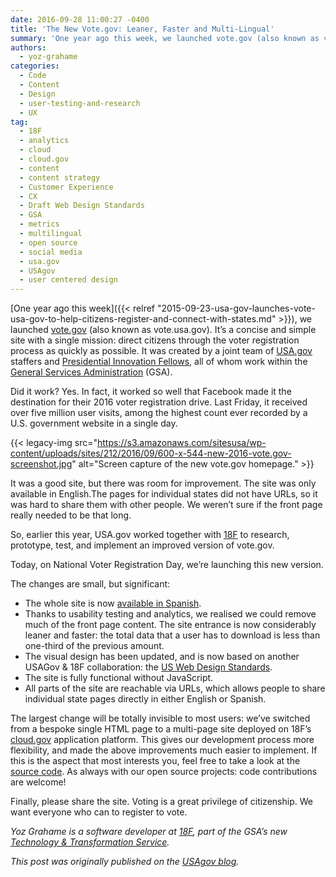 ```yaml
---
date: 2016-09-28 11:00:27 -0400
title: 'The New Vote.gov: Leaner, Faster and Multi-Lingual'
summary: 'One year ago this week, we launched vote.gov (also known as vote.usa.gov). It&rsquo;s a concise and simple site with a single mission: direct citizens through the voter registration process as quickly as possible. It was created by a joint team of USA.gov staffers and Presidential Innovation Fellows, all of whom work within the General Services'
authors:
  - yoz-grahame
categories:
  - Code
  - Content
  - Design
  - user-testing-and-research
  - UX
tag:
  - 18F
  - analytics
  - cloud
  - cloud.gov
  - content
  - content strategy
  - Customer Experience
  - CX
  - Draft Web Design Standards
  - GSA
  - metrics
  - multilingual
  - open source
  - social media
  - usa.gov
  - USAgov
  - user centered design
---
```


[One year ago this week]({{< relref "2015-09-23-usa-gov-launches-vote-usa-gov-to-help-citizens-register-and-connect-with-states.md" >}}), we launched [vote.gov](https://vote.gov/) (also known as vote.usa.gov). It’s a concise and simple site with a single mission: direct citizens through the voter registration process as quickly as possible. It was created by a joint team of [USA.gov](https://www.usa.gov/) staffers and [Presidential Innovation Fellows](https://www.whitehouse.gov/innovationfellows), all of whom work within the [General Services Administration](https://www.gsa.gov/) (GSA).

Did it work? Yes. In fact, it worked so well that Facebook made it the destination for their 2016 voter registration drive. Last Friday, it received over five million user visits, among the highest count ever recorded by a U.S. government website in a single day.

{{< legacy-img src="https://s3.amazonaws.com/sitesusa/wp-content/uploads/sites/212/2016/09/600-x-544-new-2016-vote.gov-screenshot.jpg" alt="Screen capture of the new vote.gov homepage." >}}

It was a good site, but there was room for improvement. The site was only available in English.The pages for individual states did not have URLs, so it was hard to share them with other people. We weren’t sure if the front page really needed to be that long.

So, earlier this year, USA.gov worked together with [18F](https://18f.gsa.gov/) to research, prototype, test, and implement an improved version of vote.gov.

Today, on National Voter Registration Day, we’re launching this new version.

The changes are small, but significant:

  * The whole site is now [available in Spanish](https://vote.gov/es/).
  * Thanks to usability testing and analytics, we realised we could remove much of the front page content. The site entrance is now considerably leaner and faster: the total data that a user has to download is less than one-third of the previous amount.
  * The visual design has been updated, and is now based on another USAGov & 18F collaboration: the [US Web Design Standards](https://standards.usa.gov/).
  * The site is fully functional without JavaScript.
  * All parts of the site are reachable via URLs, which allows people to share individual state pages directly in  either English or Spanish.

The largest change will be totally invisible to most users: we’ve switched from a bespoke single HTML page to a multi-page site deployed on 18F’s [cloud.gov](https://cloud.gov/) application platform. This gives our development process more flexibility, and made the above improvements much easier to implement. If this is the aspect that most interests you, feel free to take a look at the [source code](https://github.com/18F/vote-gov/). As always with our open source projects: code contributions are welcome!

Finally, please share the site. Voting is a great privilege of citizenship. We want everyone who can to register to vote.

_Yoz Grahame is a software developer at [18F](http://www.gsa.gov/portal/content/124182), part of the GSA’s new [Technology & Transformation Service](http://www.gsa.gov/portal/category/25729)._

_This post was originally published on the [USAgov blog](https://blog.usa.gov/)._